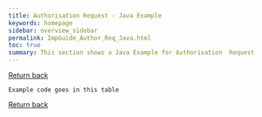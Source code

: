 ```yaml
---
title: Authorisation Request - Java Example
keywords: homepage
sidebar: overview_sidebar
permalink: ImpGuide_Author_Req_Java.html
toc: true
summary: This section shows a Java Example for Authorisation  Request
---
```





[Return back](ImpGuide_OAuth.html#authorisation-request)


```
Example code goes in this table
```



[Return back](ImpGuide_OAuth.html#authorisation-request)
